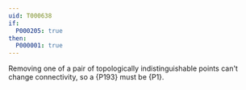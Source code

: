 ```yaml
---
uid: T000638
if:
  P000205: true
then:
  P000001: true
---
```

Removing one of a pair of topologically indistinguishable points can't change connectivity, so a {P193} must be {P1}.
